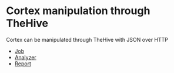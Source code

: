 # Cortex manipulation through TheHive

Cortex can be manipulated through TheHive with JSON over HTTP

- [Job](job.md)
- [Analyzer](analyzer.md)
- [Report](report.md)
